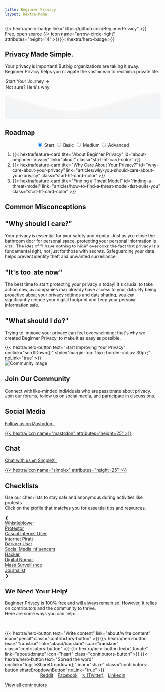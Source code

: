 ```yaml
---
title: Beginner Privacy
layout: hextra-home
---
```

<section class="hero hx-py-30-40 hx-text-center" id="hero">
  {{< hextra/hero-badge link="https://github.com/BeginnerPrivacy" >}}<div class="hx-w-2 hx-h-2 hx-rounded-full hx-bg-primary-400"></div>
    <span>Free, open source</span>
    {{< icon name="arrow-circle-right" attributes="height=14" >}}{{< /hextra/hero-badge >}}

  <div class="hx-mt-6 hx-mb-4">
    <h1 class="not-prose hx-text-4xl md:hx-text-9xl hx-font-bold hx-leading-none hx-tracking-tighter hx-py-2 hx-bg-clip-text">Privacy Made Simple.</h1>
  </div>

  <div class="hx-mb-6">
    <p class="hx-text-lg">Your privacy is important! But big organizations are taking it away.<br> Beginner Privacy helps you navigate the vast ocean to reclaim a private life.</p>
  </div>

  <div class="not-prose hx-font-medium hx-cursor-pointer hx-px-10 hx-py-3 hx-rounded-lg hx-text-center hx-text-white hx-inline-block hx-bg-primary-600 hover:hx-bg-primary-700 dark:hx-bg-primary-600 dark:hover:hx-bg-primary-700 hx-transition-all hx-ease-in hx-duration-200 start-now-button" style="margin: 2px;" onclick="scrollDown();">
    Start Your Journey
    <span class="arrow">&rarr;</span>
  </div>
  <div class="not-prose hx-font-medium hx-cursor-pointer hx-px-10 hx-py-3 hx-rounded-lg hx-text-center hx-text-black dark:hx-text-white hx-inline-block not-sure-button hx-transition-all hx-ease-in hx-duration-200" style="margin: 2px;" onclick="scrollMisconceptions();">Not sure? Here's why</div>

  <div class="hero-waves">
    <svg class="waves" xmlns="http://www.w3.org/2000/svg" xmlns:xlink="http://www.w3.org/1999/xlink" viewBox="0 24 150 28" preserveAspectRatio="none" shape-rendering="auto">
      <defs>
        <path id="gentle-wave" d="M-160 44c30 0 58-18 88-18s 58 18 88 18 58-18 88-18 58 18 88 18 v44h-352z" />
      </defs>
      <g class="parallax">
        <use class="wave" xlink:href="#gentle-wave" x="48" y="0" fill="rgba(243,244,246,0.7)" />
        <use class="wave" xlink:href="#gentle-wave" x="48" y="3" fill="rgba(243,244,246,0.5)" />
        <use class="wave" xlink:href="#gentle-wave" x="48" y="5" fill="rgba(243,244,246,0.3)" />
        <use class="wave" xlink:href="#gentle-wave" x="48" y="7" fill="#f3f4f6" />
      </g>
    </svg>
  </div>
</section>

<section class="roadmap hx-py-40 hx-min-h-60 hx-mt-20" id="roadmap">
  <div>
    <h2 class="hx-text-4xl hx-text-center hx-font-bold md:hx-text-6xl">Roadmap</h2>
    <div style="display: flex; align-items: center; justify-content: center; flex-wrap: wrap;">
      <div class="tabs">
          <input type="radio" id="radio-start" name="tabs" value="start" checked onclick="updateRoadmap()" />
          <label class="tab" for="radio-start">Start</label>
          <input type="radio" id="radio-basic" name="tabs" value="basic" onclick="updateRoadmap()" />
          <label class="tab" for="radio-basic">Basic</label>
          <input type="radio" id="radio-medium" name="tabs" value="medium" onclick="updateRoadmap()" />
          <label class="tab" for="radio-medium">Medium</label>
          <input type="radio" id="radio-advanced" name="tabs" value="advanced" onclick="updateRoadmap()" />
          <label class="tab" for="radio-advanced">Advanced</label>
          <span class="glider"></span>
      </div>
    </div>
  </div>
  <div id="roadmapContent" class="hx-mt-4">
    <div id="startContent" class="roadmap-section">
      <ol class="startContentOL">
        <li>{{< hextra/feature-card title="About Beginner Privacy" id="about-beginner-privacy" link="about" class="start-hf-card-color" >}}</li>
        <li>{{< hextra/feature-card title="Why Care About Your Privacy?" id="why-care-about-your-privacy" link="articles/why-you-should-care-about-your-privacy" class="start-hf-card-color" >}}</li>
        <li>{{< hextra/feature-card title="Finding a Threat Model" id="finding-a-threat-model" link="articles/how-to-find-a-threat-model-that-suits-you" class="start-hf-card-color" >}}</li>
      </ol>
    </div>
    <div id="basicContent" class="roadmap-section" style="display:none;">
      <ol>
          <li>{{< hextra/feature-card title="Basic Introduction" id="basic-introduction" link="about/roadmap-introductions/basic" class="basic-hf-card-color" >}}</li>
          <li>{{< hextra/feature-card title="Strong Passwords" id="strong-passwords" link="articles/how-to-create-strong-passwords-and-store-them-securely" class="basic-hf-card-color" >}}</li>
          <li>{{< hextra/feature-card title="Two-Factor Authentication (2FA)" id="two-factor-authentication" link="articles/two-factor-authentication-and-why-you-need-it" class="basic-hf-card-color" >}}</li>
          <li>{{< hextra/feature-card title="Limit Information Shared" id="limit-information-shared" link="articles/limit-the-personal-information-you-share-online" class="basic-hf-card-color" >}}</li>
          <li>{{< hextra/feature-card title="Private Browser" id="private-browser" link="articles/why-you-need-a-private-browser-to-protect-yourself" class="basic-hf-card-color" >}}</li>
          <li>{{< hextra/feature-card title="Private Search Engine" id="private-search-engine" link="articles/searching-safely-with-a-privacy-focused-search-engine" class="basic-hf-card-color" >}}</li>
          <li>{{< hextra/feature-card title="Virtual Private Network (VPN)" id="virtual-private-network" link="articles/what-is-a-vpn-and-should-you-use-one" class="basic-hf-card-color" >}}</li>
          <li>{{< hextra/feature-card title="Mobile Privacy Settings" id="mobile-privacy-settings" link="articles/change-these-mobile-settings-for-better-privacy" class="basic-hf-card-color" >}}</li>
          <li>{{< hextra/feature-card title="Desktop Privacy Settings" id="desktop-privacy-settings" link="articles/desktop-settings-to-change-for-better-privacy" class="basic-hf-card-color" >}}</li>
          <li>{{< hextra/feature-card title="Private Email" id="private-email" link="articles/protect-your-communication-with-a-private-email" class="basic-hf-card-color" >}}</li>
          <li>{{< hextra/feature-card title="Secure Messaging" id="secure-messaging" link="articles/ditch-sms-and-use-secure-communication-methods" class="basic-hf-card-color" >}}</li>
      </ol>
    </div>
    <div id="mediumContent" class="roadmap-section" style="display:none;">
      <ol>
        <li>{{< hextra/feature-card title="Medium Introduction" id="medium-introduction" link="about/roadmap-introductions/medium" class="medium-hf-card-color" >}}</li>
        <li>{{< hextra/feature-card title="Free and Open Source Software" id="free-and-open-source-software" link="articles/break-free-from-proprietary-software-with-foss" class="medium-hf-card-color" >}}</li>
        <li>{{< hextra/feature-card title="Switch to Linux" id="switch-to-linux" link="articles/how-to-effortlessly-switch-to-linux-step-by-step-guide" class="medium-hf-card-color" >}}</li>
        <li>{{< hextra/feature-card title="Encrypted DNS" id="encrypted-dns" link="articles/why-you-need-to-use-an-encrypted-dns" class="medium-hf-card-color" >}}</li>
        <li>{{< hextra/feature-card title="Social Media Frontends" id="social-media-frontends" link="articles/why-you-should-ditch-social-media-and-use-a-frontend" class="medium-hf-card-color" >}}</li>
        <li>{{< hextra/feature-card title="Removal from Data Brokers" id="removal-from-data-brokers" link="articles/how-to-remove-yourself-from-data-brokers" class="medium-hf-card-color" >}}</li>
        <li>{{< hextra/feature-card title="What is Tor?" id="what-is-tor" link="articles/navigating-the-web-anonymously-a-guide-to-tor-basics" class="medium-hf-card-color" >}}</li>
      </ol>
    </div>
    <div id="advancedContent" class="roadmap-section" style="display:none;">
      <ol>
        <li>{{< hextra/feature-card title="Advanced Introduction" id="advanced-introduction" link="about/roadmap-introductions/advanced" class="advanced-hf-card-color" >}}</li>
        <li>{{< hextra/feature-card title="Desktop Operating System" id="desktop-operating-system" link="articles/the-best-desktop-operating-systems-for-high-risk-individuals" class="advanced-hf-card-color" >}}</li>
        <li>{{< hextra/feature-card title="Mobile Operating System" id="mobile-operating-system" link="articles/the-best-private-mobile-operating-systems" class="advanced-hf-card-color" >}}</li>
        <li>{{< hextra/feature-card title="Self-Hosting" id="self-hosting" link="articles/why-you-should-start-self-hosting-services" class="advanced-hf-card-color" >}}</li>
        <li>{{< hextra/feature-card title="Cryptocurrency" id="cryptocurrency" link="articles/cryptocurrency-and-anonymity-a-guide-to-buying-things-without-a-trace" class="advanced-hf-card-color" >}}</li>
        <li>{{< hextra/feature-card title="Physical Security" id="physical-security" link="articles/why-you-should-enhance-your-physical-security" class="advanced-hf-card-color" >}}</li>
        <li>{{< hextra/feature-card title="Threat Intelligence" id="threat-intelligence" link="articles/threat-intelligence-explained-how-to-leverage-it-for-enhanced-security" class="advanced-hf-card-color" >}}</li>
      </ol>
    </div>
  </div>
</section>

<section id="common-misconceptions" class="hx-text-center hx-py-50-40">
    <h2 class="hx-text-4xl hx-font-bold md:hx-text-6xl hx-inline">Common Misconceptions</h2>
    <div class="misconception-container">
      <div class="misconception-card">
          <h2 class="hx-text-2xl hx-font-bold">"Why should I care?"</h2>
          <p class="hx-text-base">Your privacy is essential for your safety and dignity. Just as you close the bathroom door for personal space, protecting your personal information is vital. The idea of "I have nothing to hide" overlooks the fact that privacy is a fundamental right, not just for those with secrets. Safeguarding your data helps prevent identity theft and unwanted surveillance.</p>
      </div>
      <div class="misconception-card">
          <h2 class="hx-text-2xl hx-font-bold">"It's too late now"</h2>
          <p class="hx-text-base">The best time to start protecting your privacy is today! It's crucial to take action now, as companies may already have access to your data. By being proactive about your privacy settings and data sharing, you can significantly reduce your digital footprint and keep your personal information safe.</p>
      </div>
      <div class="misconception-card">
          <h2 class="hx-text-2xl hx-font-bold">"What should I do?"</h2>
          <p class="hx-text-base">Trying to improve your privacy can feel overwhelming; that's why we created Beginner Privacy, to make it as easy as possible.</p>
          {{< hextra/hero-button text="Start Improving Your Privacy" onclick="scrollDown();" style="margin-top: 15px; border-radius: 30px;" noLink="true" >}}
      </div>
    </div>
</div>

<section class="community-section hx-py-60-40">
    <div class="community-content">
        <img src="images/earth.webp" alt="Community Image" class="community-image">
    </div>
    <div class="community-cta">
        <h2 class="hx-text-4xl hx-font-bold md:hx-text-6xl">Join Our Community</h2>
        <p class="hx-text-base">Connect with like-minded individuals who are passionate about privacy. Join our forums, follow us on social media, and participate in discussions.</p>
        <div class="social-chat-container">
          <div class="chat-section">
            <h2 class="hx-text-2rem hx-font-bold">Social Media</h2>
            <a href="https://mastodon.social/@BeginnerPrivacy" target="_blank" title="Mastodon" rel="noopener noreferrer">
              <div class="chat-section-button">
                <p>Follow us on Mastodon&nbsp;&nbsp;</p>{{< hextra/icon name="mastodon" attributes="height=25" >}}
              </div>
            </a>
          </div>
          <div class="chat-section">
            <h2 class="hx-text-2rem hx-font-bold">Chat</h2>
            <a href="about/join-simplex-group" target="_blank" title="SimpleX Chat">
              <div class="chat-section-button">
                <p>Chat with us on SimpleX&nbsp;&nbsp;</p>{{< hextra/icon name="simplex" attributes="height=25" >}}
              </div>
            </a>
          </div>
        </div>
    </div>
</section>

<section class="checklists-section hx-py-60-60">
  <h2 class="hx-text-4xl hx-font-bold md:hx-text-6xl hx-text-center">Checklists</h2>
  <p class="hx-text-base hx-mb-10px hx-text-center">Use our checklists to stay safe and anonymous during activities like protests. <br>Click on the profile that matches you for essential tips and resources.</p>
  <div class="carousel-container" aria-label="Checklists carousel">
    <div class="carousel-button prev" aria-label="Previous">&#10094;</div>
      <div class="carousel" tabindex="0" aria-roledescription="carousel" aria-live="polite" aria-atomic="true">
        <div class="carousel-track">
          <a href="checklists/?m=whistleblower" draggable="false" tabindex="-1">
            <div class="carousel-item" tabindex="0">Whistleblower</div>
          </a>
          <a href="checklists/?m=protestor" draggable="false" tabindex="-1">
            <div class="carousel-item" tabindex="0">Protestor</div>
          </a>
          <a href="checklists/?m=casual-internet-user" draggable="false" tabindex="-1">
            <div class="carousel-item" tabindex="0">Casual Internet User</div>
          </a>
          <a href="checklists/?m=internet-pirate" draggable="false" tabindex="-1">
            <div class="carousel-item" tabindex="0">Internet Pirate</div>
          </a>
          <a href="checklists/?m=darknet-user" draggable="false" tabindex="-1">
            <div class="carousel-item" tabindex="0">Darknet User</div>
          </a>
          <a href="checklists/?m=social-media-influencer" draggable="false" tabindex="-1">
            <div class="carousel-item" tabindex="0">Social Media Influencers</div>
          </a>
          <a href="checklists/?m=hacker" draggable="false" tabindex="-1">
            <div class="carousel-item" tabindex="0">Hacker</div>
          </a>
          <a href="checklists/?m=digital-nomad" draggable="false" tabindex="-1">
            <div class="carousel-item" tabindex="0">Digital Nomad</div>
          </a>
          <a href="checklists/?m=mass-surveillance" draggable="false" tabindex="-1">
            <div class="carousel-item" tabindex="0">Mass Surveillance</div>
          </a>
          <a href="checklists/?m=journalist" draggable="false" tabindex="-1">
            <div class="carousel-item" tabindex="0">Journalist</div>
          </a>
        </div>
      </div>
    <div class="carousel-button next" aria-label="Next">&#10095;</div>
    <div class="carousel-fade left"></div>
    <div class="carousel-fade right"></div>
  </div>
</section>

<section id="contributors" class="hx-mb-16 hx-mt-18">
    <h2 class="hx-text-4xl hx-font-bold md:hx-text-6xl">We Need Your Help!</h2>
    <p class="hx-text-base">Beginner Privacy is 100% free and will always remain so! However, it relies on contributors and the community to thrive.<br>Here are some ways you can help:</p>
    <div style="display: inline-flex; flex-wrap: wrap; justify-content: center; margin-top: 2rem;">
        {{< hextra/hero-button text="Write content" link="about/write-content" icon="pencil" class="contributors-button" >}}
        {{< hextra/hero-button text="Translate" link="about/translate" icon="translate" class="contributors-button" >}}
        {{< hextra/hero-button text="Donate" link="about/donate" icon="heart" class="contributors-button" >}}
        {{< hextra/hero-button text="Spread the word" onclick="toggleShareDropdown();" icon="share" class="contributors-button shareDropdownButton" noLink="true" >}}
        <div id="shareDropdown" class="dropdown-content">
          <a href="https://www.reddit.com/login/?dest=https%3A%2F%2Fwww.reddit.com%2Fsubmit%3Furl%3Dhttps%253A%252F%252Fbeginnerprivacy.com%26title%3DStart%2BYour%2BPrivacy%2BJourney%2BToday%2521" target="_blank" style="padding-inline: 5px;">Reddit</a>
          <a href="https://www.facebook.com/sharer/sharer.php?u=https://beginnerprivacy.com" target="_blank" style="padding-inline: 5px;">Facebook</a>
          <a href="https://x.com/intent/post?text=Start%20Your%20Privacy%20Journey%20Today!&url=https%3A%2F%2Fbeginnerprivacy.com&mx=2" target="_blank" style="padding-inline: 5px;">𝕏 (Twitter)</a>
          <a href="https://www.linkedin.com/uas/login?session_redirect=https%3A%2F%2Fwww.linkedin.com%2FshareArticle%3Fmini%3Dtrue%26url%3Dhttps%3A%2F%2Fbeginnerprivacy.com%26title%3DStart%2BYour%2BPrivacy%2BJourney%2BToday%21" target="_blank" style="padding-inline: 5px;">LinkedIn</a>
        </div>
    </div>
    <a href="about/contributors"><p class="hx-text-base hx-underline hx-mt-4">View all contributors</p></a>
</section>